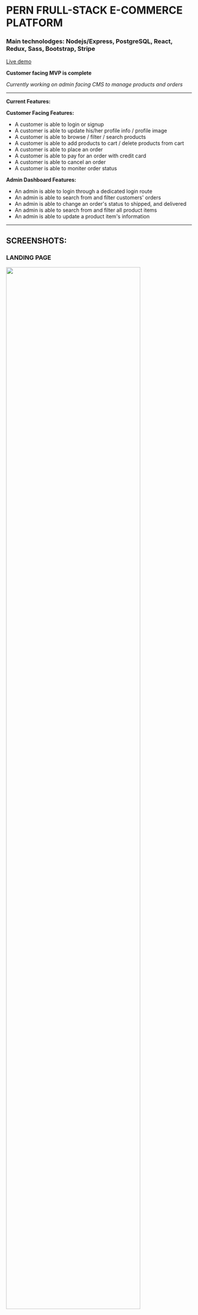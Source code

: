 # PERN FRULL-STACK E-COMMERCE PLATFORM

### Main technolodges: Nodejs/Express, PostgreSQL, React, Redux, Sass, Bootstrap, Stripe

[Live demo](https://hendrix-wallets.herokuapp.com/)

**Customer facing MVP is complete**

_Currently working on admin facing CMS to manage products and orders_

---

**Current Features:**

**Customer Facing Features:**
- A customer is able to login or signup
- A customer is able to update his/her profile info / profile image
- A customer is able to browse / filter / search products
- A customer is able to add products to cart / delete products from cart
- A customer is able to place an order
- A customer is able to pay for an order with credit card
- A customer is able to cancel an order
- A customer is able to moniter order status

**Admin Dashboard Features:**
- An admin is able to login through a dedicated login route
- An admin is able to search from and filter customers' orders
- An admin is able to change an order's status to shipped, and delivered
- An admin is able to search from and filter all product items
- An admin is able to update a product item's information

---

## SCREENSHOTS:

### LANDING PAGE

<img src="./readme_img/home.png" width="85%">

### PRODUCTS PAGE

<img src="./readme_img/items.png" width="85%">

### CHECKOUT PAGE

<img src="./readme_img/checkout.png" width="85%">

### STRIPE INTEGRATION

<img src="./readme_img/stripe.png" width="85%">

### CUSTOMER ORDER LIST

<img src="./readme_img/orderList.png" width="85%">

### CUSTOMER PROFILE

<img src="./readme_img/profile.png" width="85%">

### CUSTOMER SIGNUP

<img src="./readme_img/signup.png" width="85%">

### ADMIN ORDER MANAGEMENT

<img src="./readme_img/admin_order.png" width="85%">

### ADMIN PRODUCT MANAGEMENT

<img src="./readme_img/admin_item.png" width="85%">

### ADMIN PRODUCT MANAGEMENT - UPDATE ITEMS

<img src="./readme_img/admin_item_update.png" width="85%">
